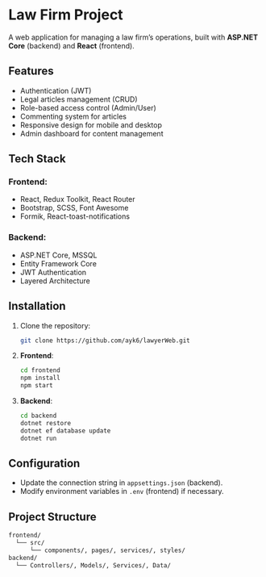 # Law Firm Project

A web application for managing a law firm’s operations, built with **ASP.NET Core** (backend) and **React** (frontend).

## Features
- Authentication (JWT)
- Legal articles management (CRUD)
- Role-based access control (Admin/User)
- Commenting system for articles
- Responsive design for mobile and desktop
- Admin dashboard for content management

## Tech Stack
### Frontend:
- React, Redux Toolkit, React Router
- Bootstrap, SCSS, Font Awesome
- Formik, React-toast-notifications

### Backend:
- ASP.NET Core, MSSQL
- Entity Framework Core
- JWT Authentication
- Layered Architecture

## Installation
1. Clone the repository:
    ```bash
    git clone https://github.com/ayk6/lawyerWeb.git
    ```
2. **Frontend**:
    ```bash
    cd frontend
    npm install
    npm start
    ```
3. **Backend**:
    ```bash
    cd backend
    dotnet restore
    dotnet ef database update
    dotnet run
    ```

## Configuration
- Update the connection string in `appsettings.json` (backend).
- Modify environment variables in `.env` (frontend) if necessary.

## Project Structure
```bash
frontend/
  └── src/
      └── components/, pages/, services/, styles/
backend/
  └── Controllers/, Models/, Services/, Data/
```

